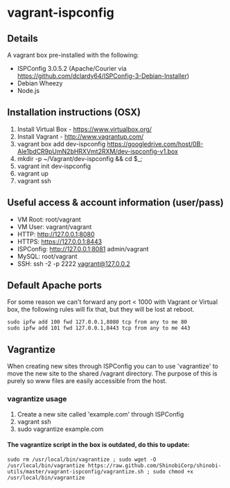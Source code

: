 # vagrant-ispconfig

## Details

A vagrant box pre-installed with the following:

- ISPConfig 3.0.5.2 (Apache/Courier via https://github.com/dclardy64/ISPConfig-3-Debian-Installer)
- Debian Wheezy
- Node.js

## Installation instructions (OSX)

1. Install Virtual Box - https://www.virtualbox.org/
2. Install Vagrant - http://www.vagrantup.com/
3. vagrant box add dev-ispconfig https://googledrive.com/host/0B-Ale1bdCR9pUmN2bHRXVmt2RXM/dev-ispconfig-v1.box
4. mkdir -p ~/Vagrant/dev-ispconfig && cd $_;
5. vagrant init dev-ispconfig
6. vagrant up
7. vagrant ssh

## Useful access & account information (user/pass)

- VM Root: root/vagrant
- VM User: vagrant/vagrant
- HTTP: http://127.0.0.1:8080
- HTTPS: https://127.0.0.1:8443
- ISPConfig: http://127.0.0.1:8081 admin/vagrant
- MySQL: root/vagrant
- SSH: ssh -2 -p 2222 vagrant@127.0.0.2

## Default Apache ports

For some reason we can't forward any port < 1000 with Vagrant or Virtual box, the following rules will fix that, but they will be lost at reboot.

	sudo ipfw add 100 fwd 127.0.0.1,8080 tcp from any to me 80
	sudo ipfw add 101 fwd 127.0.0.1,8443 tcp from any to me 443

## Vagrantize

When creating new sites through ISPConfig you can to use 'vagrantize' to move the new site to the shared /vagrant directory.
The purpose of this is purely so www files are easily accessible from the host.

### vagrantize usage

1. Create a new site called 'example.com' through ISPConfig
2. vagrant ssh
3. sudo vagrantize example.com

#### The vagrantize script in the box is outdated, do this to update:

	sudo rm /usr/local/bin/vagrantize ; sudo wget -O /usr/local/bin/vagrantize https://raw.github.com/ShinobiCorp/shinobi-utils/master/vagrant-ispconfig/vagrantize.sh ; sudo chmod +x /usr/local/bin/vagrantize 
